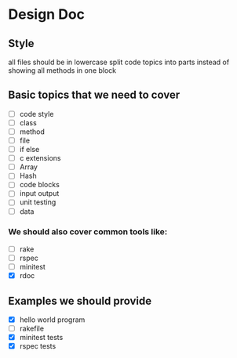 # Design Doc



## Style

all files should be in lowercase
split code topics into parts instead of showing all methods in one block



## Basic topics that we need to cover

- [ ] code style
- [ ] class
- [ ] method
- [ ] file
- [ ] if else
- [ ] c extensions
- [ ] Array
- [ ] Hash
- [ ] code blocks
- [ ] input output
- [ ] unit testing
- [ ] data

### We should also cover common tools like:

- [ ] rake
- [ ] rspec
- [ ] minitest
- [x] rdoc

## Examples we should provide

- [x] hello world program
- [ ] rakefile
- [x] minitest tests
- [x] rspec tests